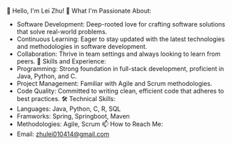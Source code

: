 👋 Hello, I'm Lei Zhu!
🌱 What I'm Passionate About:
- Software Development: Deep-rooted love for crafting software solutions that solve real-world problems.
- Continuous Learning: Eager to stay updated with the latest technologies and methodologies in software development.
- Collaboration: Thrive in team settings and always looking to learn from peers.
💼 Skills and Experience:
- Programming: Strong foundation in full-stack development, proficient in Java, Python, and C.
- Project Management: Familiar with Agile and Scrum methodologies.
- Code Quality: Committed to writing clean, efficient code that adheres to best practices.
🛠 Technical Skills:
- Languages: Java, Python, C, R, SQL
- Framworks: Spring, Springboot, Maven
- Methodologies: Agile, Scrum
📫 How to Reach Me:
- Email: zhulei010414@gmail.com

<!---
Vincent-Zhul/Vincent-Zhul is a ✨ special ✨ repository because its `README.md` (this file) appears on your GitHub profile.
You can click the Preview link to take a look at your changes.
--->
